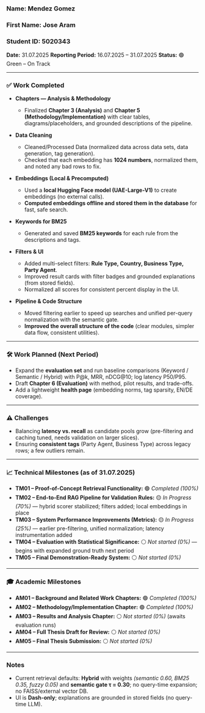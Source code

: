 ### **Name:** Mendez Gomez

### **First Name:** Jose Aram

### **Student ID:** 5020343

**Date:** 31.07.2025
**Reporting Period:** 16.07.2025 – 31.07.2025
**Status:** 🟢 Green – On Track

---

### ✅ Work Completed

* **Chapters — Analysis & Methodology**

  * Finalized **Chapter 3 (Analysis)** and **Chapter 5 (Methodology/Implementation)** with clear tables, diagrams/placeholders, and grounded descriptions of the pipeline.

* **Data Cleaning**

  * Cleaned/Processed Data (normalized data across data sets, data generation, tag generation).
  * Checked that each embedding has **1024 numbers**, normalized them, and noted any bad rows to fix.

* **Embeddings (Local & Precomputed)**

  * Used a **local Hugging Face model (UAE-Large-V1)** to create embeddings (no external calls).
  * **Computed embeddings offline and stored them in the database** for fast, safe search.

* **Keywords for BM25**

  * Generated and saved **BM25 keywords** for each rule from the descriptions and tags.

* **Filters & UI**

  * Added multi-select filters: **Rule Type, Country, Business Type, Party Agent**.
  * Improved result cards with filter badges and grounded explanations (from stored fields).
  * Normalized all scores for consistent percent display in the UI.

* **Pipeline & Code Structure**

  * Moved filtering earlier to speed up searches and unified per-query normalization with the semantic gate.
  * **Improved the overall structure of the code** (clear modules, simpler data flow, consistent utilities).

---

### 🛠 Work Planned (Next Period)

* Expand the **evaluation set** and run baseline comparisons (Keyword / Semantic / Hybrid) with P\@k, MRR, nDCG\@10; log latency P50/P95.
* Draft **Chapter 6 (Evaluation)** with method, pilot results, and trade-offs.
* Add a lightweight **health page** (embedding norms, tag sparsity, EN/DE coverage).

---

### ⚠️ Challenges

* Balancing **latency vs. recall** as candidate pools grow (pre-filtering and caching tuned, needs validation on larger slices).
* Ensuring **consistent tags** (Party Agent, Business Type) across legacy rows; a few outliers remain.

---

### 📈 Technical Milestones (as of 31.07.2025)

* **TM01 – Proof-of-Concept Retrieval Functionality:** 🟢 *Completed (100%)*
* **TM02 – End-to-End RAG Pipeline for Validation Rules:** 🟡 *In Progress (70%)* — hybrid scorer stabilized; filters added; local embeddings in place
* **TM03 – System Performance Improvements (Metrics):** 🟡 *In Progress (25%)* — earlier pre-filtering, unified normalization; latency instrumentation added
* **TM04 – Evaluation with Statistical Significance:** ⚪ *Not started (0%)* — begins with expanded ground truth next period
* **TM05 – Final Demonstration-Ready System:** ⚪ *Not started (0%)*

---

### 🎓 Academic Milestones

* **AM01 – Background and Related Work Chapters:** 🟢 *Completed (100%)*
* **AM02 – Methodology/Implementation Chapter:** 🟢 *Completed (100%)*
* **AM03 – Results and Analysis Chapter:** ⚪ *Not started (0%)* (awaits evaluation runs)
* **AM04 – Full Thesis Draft for Review:** ⚪ *Not started (0%)*
* **AM05 – Final Thesis Submission:** ⚪ *Not started (0%)*

---

### Notes

* Current retrieval defaults: **Hybrid** with weights *(semantic 0.60, BM25 0.35, fuzzy 0.05)* and **semantic gate τ = 0.30**; no query-time expansion; no FAISS/external vector DB.
* UI is **Dash-only**; explanations are grounded in stored fields (no query-time LLM).
